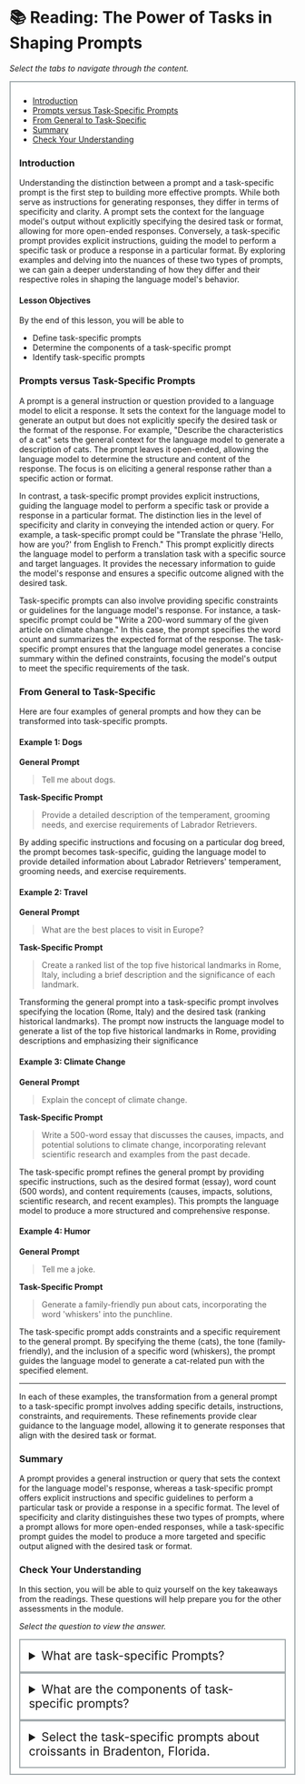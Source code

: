 # 📚 Reading: The Power of Tasks in Shaping Prompts

<p><em>Select the tabs to navigate through the content.</em></p>
<div style="margin: 1em 0%; padding: 10px 15px; border: 2px solid #A2AAAD; background: #ffffff; font-size: 100%; overflow: auto;">
<div class="enhanceable_content tabs">
<ul>
<li><a href="#fragment-1">Introduction</a></li>
<li><a href="#fragment-2">Prompts versus Task-Specific Prompts</a></li>
<li><a href="#fragment-3">From General to Task-Specific</a></li>
<li><a href="#fragment-4">Summary</a></li>
<li><a href="#fragment-5">Check Your Understanding</a></li>
</ul>
<div id="fragment-1" style="overflow: auto:;">
<h3>Introduction</h3>
<p>Understanding the distinction between a prompt and a task-specific prompt is the first step to building more effective prompts. While both serve as instructions for generating responses, they differ in terms of specificity and clarity. A prompt sets the context for the language model's output without explicitly specifying the desired task or format, allowing for more open-ended responses. Conversely, a task-specific prompt provides explicit instructions, guiding the model to perform a specific task or produce a response in a particular format. By exploring examples and delving into the nuances of these two types of prompts, we can gain a deeper understanding of how they differ and their respective roles in shaping the language model's behavior.</p>
<h4>Lesson Objectives</h4>
<p>By the end of this lesson, you will be able to&nbsp;</p>
<ul>
<li>Define task-specific prompts</li>
<li>Determine the components of a task-specific prompt</li>
<li>Identify task-specific prompts</li>
</ul>
</div>
<div id="fragment-2" style="overflow: auto:;">
<h3>Prompts versus Task-Specific Prompts</h3>
<p>A prompt is a general instruction or question provided to a language model to elicit a response. It sets the context for the language model to generate an output but does not explicitly specify the desired task or the format of the response. For example, "Describe the characteristics of a cat" sets the general context for the language model to generate a description of cats. The prompt leaves it open-ended, allowing the language model to determine the structure and content of the response. The focus is on eliciting a general response rather than a specific action or format.</p>
<p>In contrast, a task-specific prompt provides explicit instructions, guiding the language model to perform a specific task or provide a response in a particular format. The distinction lies in the level of specificity and clarity in conveying the intended action or query. For example, a task-specific prompt could be "Translate the phrase 'Hello, how are you?' from English to French." This prompt explicitly directs the language model to perform a translation task with a specific source and target languages. It provides the necessary information to guide the model's response and ensures a specific outcome aligned with the desired task.</p>
<p>Task-specific prompts can also involve providing specific constraints or guidelines for the language model's response. For instance, a task-specific prompt could be "Write a 200-word summary of the given article on climate change." In this case, the prompt specifies the word count and summarizes the expected format of the response. The task-specific prompt ensures that the language model generates a concise summary within the defined constraints, focusing the model's output to meet the specific requirements of the task.</p>
</div>
<div id="fragment-3" style="overflow: auto:;">
<h3>From General to Task-Specific</h3>
<p>Here are four examples of general prompts and how they can be transformed into task-specific prompts.</p>
<h4>Example 1: Dogs</h4>
<p><strong>General Prompt</strong></p>
<blockquote>Tell me about dogs.</blockquote>
<p><strong>Task-Specific Prompt</strong></p>
<blockquote>Provide a detailed description of the temperament, grooming needs, and exercise requirements of Labrador Retrievers.</blockquote>
<p>By adding specific instructions and focusing on a particular dog breed, the prompt becomes task-specific, guiding the language model to provide detailed information about Labrador Retrievers' temperament, grooming needs, and exercise requirements.</p>
<h4>Example 2: Travel</h4>
<p><strong>General Prompt</strong></p>
<blockquote>What are the best places to visit in Europe?</blockquote>
<p><strong>Task-Specific Prompt</strong></p>
<blockquote>Create a ranked list of the top five historical landmarks in Rome, Italy, including a brief description and the significance of each landmark.</blockquote>
<p>Transforming the general prompt into a task-specific prompt involves specifying the location (Rome, Italy) and the desired task (ranking historical landmarks). The prompt now instructs the language model to generate a list of the top five historical landmarks in Rome, providing descriptions and emphasizing their significance</p>
<h4>Example 3: Climate Change</h4>
<p><strong>General Prompt</strong></p>
<blockquote>Explain the concept of climate change.</blockquote>
<p><strong>Task-Specific Prompt</strong></p>
<blockquote>Write a 500-word essay that discusses the causes, impacts, and potential solutions to climate change, incorporating relevant scientific research and examples from the past decade.</blockquote>
<p>The task-specific prompt refines the general prompt by providing specific instructions, such as the desired format (essay), word count (500 words), and content requirements (causes, impacts, solutions, scientific research, and recent examples). This prompts the language model to produce a more structured and comprehensive response.</p>
<h4>Example 4: Humor</h4>
<p><strong>General Prompt</strong></p>
<blockquote>Tell me a joke.</blockquote>
<p><strong>Task-Specific Prompt</strong></p>
<blockquote>Generate a family-friendly pun about cats, incorporating the word 'whiskers' into the punchline.</blockquote>
<p>The task-specific prompt adds constraints and a specific requirement to the general prompt. By specifying the theme (cats), the tone (family-friendly), and the inclusion of a specific word (whiskers), the prompt guides the language model to generate a cat-related pun with the specified element.</p>
<hr>
<p>In each of these examples, the transformation from a general prompt to a task-specific prompt involves adding specific details, instructions, constraints, and requirements. These refinements provide clear guidance to the language model, allowing it to generate responses that align with the desired task or format.</p>
</div>
<div id="fragment-4" style="overflow: auto:;">
<h3>Summary</h3>
<p>A prompt provides a general instruction or query that sets the context for the language model's response, whereas a task-specific prompt offers explicit instructions and specific guidelines to perform a particular task or provide a response in a specific format. The level of specificity and clarity distinguishes these two types of prompts, where a prompt allows for more open-ended responses, while a task-specific prompt guides the model to produce a more targeted and specific output aligned with the desired task or format.</p>
</div>
<div id="fragment-5" style="overflow: auto:;">
<h3>Check Your Understanding</h3>
<p>In this section, you will be able to quiz yourself on the key takeaways from the readings. These questions will help prepare you for the other assessments in the module.&nbsp;</p>
<p><em>Select the question to view the answer.</em></p>
<details>
<summary style="padding: 15px; font-size: 150%; border: 2px solid #A2AAAD;">What are task-specific Prompts?</summary>
<p style="margin-left: 10px;">Task-specific prompts are explicit instructions and specific guidelines to perform a particular task or provide a response in a specific format.</p>
</details><details>
<summary style="padding: 15px; font-size: 150%; border: 2px solid #A2AAAD;">What are the components of task-specific prompts?</summary>
<p style="margin-left: 10px;">Specific guidelines and clear instructions.</p>
</details><details>
<summary style="padding: 15px; font-size: 150%; border: 2px solid #A2AAAD;">Select the task-specific prompts about croissants in Bradenton, Florida.</summary>
<p style="margin-left: 10px;">Create an article of less than a thousand words that describes five bakeries in Florida that specialize in croissants.</p>
</details></div>
</div>
</div>